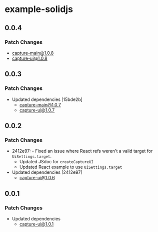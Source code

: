 # example-solidjs

## 0.0.4

### Patch Changes

- capture-main@1.0.8
- capture-ui@1.0.8

## 0.0.3

### Patch Changes

- Updated dependencies [15bde2b]
  - capture-main@1.0.7
  - capture-ui@1.0.7

## 0.0.2

### Patch Changes

- 2412e97: - Fixed an issue where React refs weren't a valid target for `UiSettings.target`.
  - Updated JSdoc for `createCaptureUI`
  - Updated React example to use `UiSettings.target`
- Updated dependencies [2412e97]
  - capture-ui@1.0.6

## 0.0.1

### Patch Changes

- Updated dependencies
  - capture-ui@1.0.1
